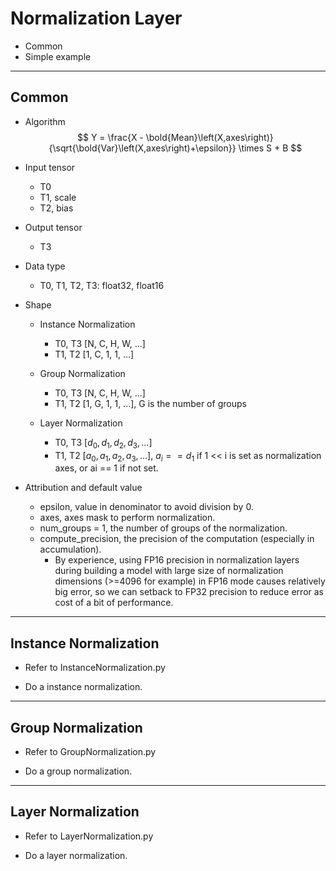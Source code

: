 # Normalization Layer

+ Common
+ Simple example

---

## Common

+ Algorithm
$$
Y = \frac{X - \bold{Mean}\left(X,axes\right)}{\sqrt{\bold{Var}\left(X,axes\right)+\epsilon}} \times S + B
$$

+ Input tensor
  + T0
  + T1, scale
  + T2, bias

+ Output tensor
  + T3

+ Data type
  + T0, T1, T2, T3: float32, float16

+ Shape
  + Instance Normalization
    + T0, T3 [N, C, H, W, ...]
    + T1, T2 [1, C, 1, 1, ...]

  + Group Normalization
    + T0, T3 [N, C, H, W, ...]
    + T1, T2 [1, G, 1, 1, ...], G is the number of groups

  + Layer Normalization
    + T0, T3 [$d_0, d_1, d_2, d_3, \dots$]
    + T1, T2 [$a_0, a_1, a_2, a_3, \dots$], $a_i == d_1$ if 1 << i is set as normalization axes, or ai == 1 if not set.

+ Attribution and default value
  + epsilon, value in denominator to avoid division by 0.
  + axes, axes mask to perform normalization.
  + num_groups = 1, the number of groups of the normalization.
  + compute_precision, the precision of the computation (especially in accumulation).
    + By experience, using FP16 precision in normalization layers during building a model with large size of normalization dimensions (>=4096 for example) in FP16 mode causes relatively big error, so we can setback to FP32 precision to reduce error as cost of a bit of performance.

---

## Instance Normalization

+ Refer to InstanceNormalization.py

+ Do a instance normalization.

---

## Group Normalization

+ Refer to GroupNormalization.py

+ Do a group normalization.

---

## Layer Normalization

+ Refer to LayerNormalization.py

+ Do a layer normalization.

